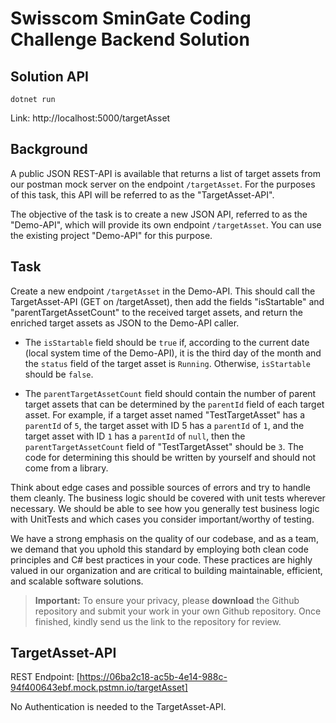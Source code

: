 # Swisscom SminGate Coding Challenge Backend Solution

## Solution API
```
dotnet run

```
Link: http://localhost:5000/targetAsset

## Background
A public JSON REST-API is available that returns a list of target assets from our postman mock server on the endpoint ```/targetAsset```. For the purposes of this task, this API will be referred to as the "TargetAsset-API".

The objective of the task is to create a new JSON API, referred to as the "Demo-API", which will provide its own endpoint ```/targetAsset```. You can use the existing project "Demo-API" for this purpose.

## Task
Create a new endpoint ```/targetAsset``` in the Demo-API. This should call the TargetAsset-API (GET on /targetAsset), then add the fields "isStartable" and "parentTargetAssetCount" to the received target assets, and return the enriched target assets as JSON to the Demo-API caller.

- The ```isStartable``` field should be ```true```&nbsp;if, according to the current date (local system time of the Demo-API), it is the third day of the month and the ```status``` field of the target asset is ```Running```. Otherwise, ```isStartable``` should be ```false```.

- The ```parentTargetAssetCount``` field should contain the number of parent target assets that can be determined by the ```parentId``` field of each target asset. For example, if a target asset named "TestTargetAsset" has a ```parentId``` of ```5```, the target asset with ID 5 has a ```parentId``` of ```1```, and the target asset with ID ```1``` has a ```parentId``` of ```null```, then the ```parentTargetAssetCount``` field of "TestTargetAsset" should be ```3```. The code for determining this should be written by yourself and should not come from a library.

Think about edge cases and possible sources of errors and try to handle them cleanly. The business logic should be covered with unit tests wherever necessary. We should be able to see how you generally test business logic with UnitTests and which cases you consider important/worthy of testing.

We have a strong emphasis on the quality of our codebase, and as a team, we demand that you uphold this standard by employing both clean code principles and C# best practices in your code. These practices are highly valued in our organization and are critical to building maintainable, efficient, and scalable software solutions.

> **Important:** To ensure your privacy, please **download** the Github repository and submit your work in your own Github repository. Once finished, kindly send us the link to the repository for review.

## TargetAsset-API
REST Endpoint:&nbsp;[https://06ba2c18-ac5b-4e14-988c-94f400643ebf.mock.pstmn.io/targetAsset]

No Authentication is needed to the TargetAsset-API.
